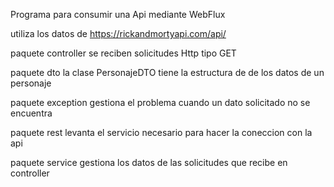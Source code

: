 Programa para consumir una Api mediante WebFlux

utiliza los datos de https://rickandmortyapi.com/api/

paquete controller se reciben solicitudes Http tipo GET

paquete dto la clase PersonajeDTO tiene la estructura de de los datos de un personaje

paquete exception gestiona el problema cuando un dato solicitado no se encuentra

paquete rest levanta el servicio necesario para hacer la coneccion con la api

paquete service gestiona los datos de las solicitudes que recibe en controller











